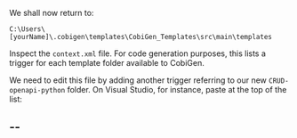 We shall now return to:

`C:\Users\[yourName]\.cobigen\templates\CobiGen_Templates\src\main\templates`

Inspect the `context.xml` file. For code generation purposes, this lists a trigger for each template folder available to CobiGen. 

We need to edit this file by adding another trigger referring to our new `CRUD-openapi-python` folder. On Visual Studio, for instance, paste at the top of the list:

--  <trigger id="crud_openapi_python" type="openapi" templateFolder="crud_openapi_python">
    <containerMatcher type="element" value="openAPIFile"/>
    <matcher type="element" value="EntityDef">
      <variableAssignment type="extension" key="rootPackage" value="x-rootpackage"/>
      <variableAssignment type="property" key="component" value="componentName"/>
      <variableAssignment type="property" key="entityName" value="name"/>
    </matcher>
</trigger>
--
